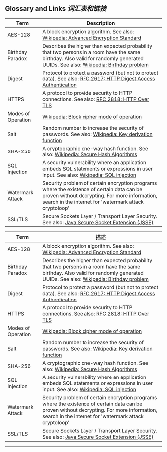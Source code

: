 ## Glossary and Links *词汇表和链接*

| Term | Description |
| ---- | ---- |
| AES-128 | A block encryption algorithm. See also: [Wikipedia: Advanced Encryption Standard]() |
| Birthday Paradox | Describes the higher than expected probability that two persons in a room have the same birthday. Also valid for randomly generated UUIDs. See also: [Wikipedia: Birthday problem]() |
| Digest | Protocol to protect a password (but not to protect data). See also: [RFC 2617: HTTP Digest Access Authentication]() |
| HTTPS | A protocol to provide security to HTTP connections. See also: [RFC 2818: HTTP Over TLS]() |
| Modes of Operation | [Wikipedia: Block cipher mode of operation]() |
| Salt | Random number to increase the security of passwords. See also: [Wikipedia: Key derivation function]() |
| SHA-256 | A cryptographic one-way hash function. See also: [Wikipedia: Secure Hash Algorithms]() |
| SQL Injection | A security vulnerability where an application embeds SQL statements or expressions in user input. See also: [Wikipedia: SQL injection]() |
| Watermark Attack | Security problem of certain encryption programs where the existence of certain data can be proven without decrypting. For more information, search in the internet for 'watermark attack cryptoloop' |
| SSL/TLS | Secure Sockets Layer / Transport Layer Security. See also: [Java Secure Socket Extension (JSSE)]() |


| Term | 描述 |
| ---- | ---- |
| AES-128 | A block encryption algorithm. See also: [Wikipedia: Advanced Encryption Standard]() |
| Birthday Paradox | Describes the higher than expected probability that two persons in a room have the same birthday. Also valid for randomly generated UUIDs. See also: [Wikipedia: Birthday problem]() |
| Digest | Protocol to protect a password (but not to protect data). See also: [RFC 2617: HTTP Digest Access Authentication]() |
| HTTPS | A protocol to provide security to HTTP connections. See also: [RFC 2818: HTTP Over TLS]() |
| Modes of Operation | [Wikipedia: Block cipher mode of operation]() |
| Salt | Random number to increase the security of passwords. See also: [Wikipedia: Key derivation function]() |
| SHA-256 | A cryptographic one-way hash function. See also: [Wikipedia: Secure Hash Algorithms]() |
| SQL Injection | A security vulnerability where an application embeds SQL statements or expressions in user input. See also: [Wikipedia: SQL injection]() |
| Watermark Attack | Security problem of certain encryption programs where the existence of certain data can be proven without decrypting. For more information, search in the internet for 'watermark attack cryptoloop' |
| SSL/TLS | Secure Sockets Layer / Transport Layer Security. See also: [Java Secure Socket Extension (JSSE)]() |

---
